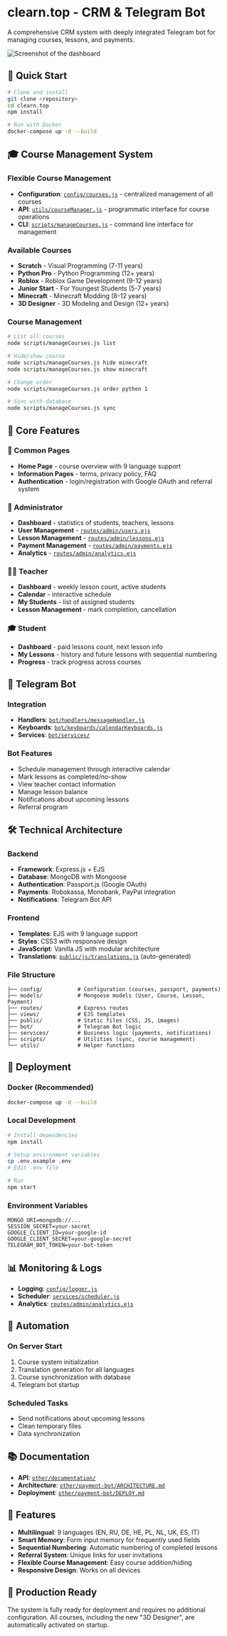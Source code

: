 # clearn.top - CRM & Telegram Bot

A comprehensive CRM system with deeply integrated Telegram bot for managing courses, lessons, and payments.

![Screenshot of the dashboard](public/images/thumb.jpg)

## 🚀 Quick Start

```bash
# Clone and install
git clone <repository>
cd clearn.top
npm install

# Run with Docker
docker-compose up -d --build
```

## 🎓 Course Management System

### Flexible Course Management
- **Configuration**: [`config/courses.js`](config/courses.js) - centralized management of all courses
- **API**: [`utils/courseManager.js`](utils/courseManager.js) - programmatic interface for course operations
- **CLI**: [`scripts/manageCourses.js`](scripts/manageCourses.js) - command line interface for management

### Available Courses
- **Scratch** - Visual Programming (7-11 years)
- **Python Pro** - Python Programming (12+ years)
- **Roblox** - Roblox Game Development (9-12 years)
- **Junior Start** - For Youngest Students (5-7 years)
- **Minecraft** - Minecraft Modding (8-12 years)
- **3D Designer** - 3D Modeling and Design (12+ years)

### Course Management
```bash
# List all courses
node scripts/manageCourses.js list

# Hide/show course
node scripts/manageCourses.js hide minecraft
node scripts/manageCourses.js show minecraft

# Change order
node scripts/manageCourses.js order python 1

# Sync with database
node scripts/manageCourses.js sync
```

## 🌟 Core Features

### 👤 Common Pages
- **Home Page** - course overview with 9 language support
- **Information Pages** - terms, privacy policy, FAQ
- **Authentication** - login/registration with Google OAuth and referral system

### 👑 Administrator
- **Dashboard** - statistics of students, teachers, lessons
- **User Management** - [`routes/admin/users.ejs`](views/admin/users.ejs)
- **Lesson Management** - [`routes/admin/lessons.ejs`](views/admin/lessons.ejs)
- **Payment Management** - [`routes/admin/payments.ejs`](views/admin/payments.ejs)
- **Analytics** - [`routes/admin/analytics.ejs`](views/admin/analytics.ejs)

### 🧑‍🏫 Teacher
- **Dashboard** - weekly lesson count, active students
- **Calendar** - interactive schedule
- **My Students** - list of assigned students
- **Lesson Management** - mark completion, cancellation

### 🎓 Student
- **Dashboard** - paid lessons count, next lesson info
- **My Lessons** - history and future lessons with sequential numbering
- **Progress** - track progress across courses

## 🤖 Telegram Bot

### Integration
- **Handlers**: [`bot/handlers/messageHandler.js`](bot/handlers/messageHandler.js)
- **Keyboards**: [`bot/keyboards/calendarKeyboards.js`](bot/keyboards/calendarKeyboards.js)
- **Services**: [`bot/services/`](bot/services/)

### Bot Features
- Schedule management through interactive calendar
- Mark lessons as completed/no-show
- View teacher contact information
- Manage lesson balance
- Notifications about upcoming lessons
- Referral program

## 🛠️ Technical Architecture

### Backend
- **Framework**: Express.js + EJS
- **Database**: MongoDB with Mongoose
- **Authentication**: Passport.js (Google OAuth)
- **Payments**: Robokassa, Monobank, PayPal integration
- **Notifications**: Telegram Bot API

### Frontend
- **Templates**: EJS with 9 language support
- **Styles**: CSS3 with responsive design
- **JavaScript**: Vanilla JS with modular architecture
- **Translations**: [`public/js/translations.js`](public/js/translations.js) (auto-generated)

### File Structure
```
├── config/           # Configuration (courses, passport, payments)
├── models/           # Mongoose models (User, Course, Lesson, Payment)
├── routes/           # Express routes
├── views/            # EJS templates
├── public/           # Static files (CSS, JS, images)
├── bot/              # Telegram Bot logic
├── services/         # Business logic (payments, notifications)
├── scripts/          # Utilities (sync, course management)
└── utils/            # Helper functions
```

## 🔧 Deployment

### Docker (Recommended)
```bash
docker-compose up -d --build
```

### Local Development
```bash
# Install dependencies
npm install

# Setup environment variables
cp .env.example .env
# Edit .env file

# Run
npm start
```

### Environment Variables
```env
MONGO_URI=mongodb://...
SESSION_SECRET=your-secret
GOOGLE_CLIENT_ID=your-google-id
GOOGLE_CLIENT_SECRET=your-google-secret
TELEGRAM_BOT_TOKEN=your-bot-token
```

## 📊 Monitoring & Logs

- **Logging**: [`config/logger.js`](config/logger.js)
- **Scheduler**: [`services/scheduler.js`](services/scheduler.js)
- **Analytics**: [`routes/admin/analytics.ejs`](views/admin/analytics.ejs)

## 🔄 Automation

### On Server Start
1. Course system initialization
2. Translation generation for all languages
3. Course synchronization with database
4. Telegram bot startup

### Scheduled Tasks
- Send notifications about upcoming lessons
- Clean temporary files
- Data synchronization

## 📚 Documentation

- **API**: [`other/documentation/`](other/documentation/)
- **Architecture**: [`other/payment-bot/ARCHITECTURE.md`](other/payment-bot/ARCHITECTURE.md)
- **Deployment**: [`other/payment-bot/DEPLOY.md`](other/payment-bot/DEPLOY.md)

## 🎯 Features

- **Multilingual**: 9 languages (EN, RU, DE, HE, PL, NL, UK, ES, IT)
- **Smart Memory**: Form input memory for frequently used fields
- **Sequential Numbering**: Automatic numbering of completed lessons
- **Referral System**: Unique links for user invitations
- **Flexible Course Management**: Easy course addition/hiding
- **Responsive Design**: Works on all devices

## 🚀 Production Ready

The system is fully ready for deployment and requires no additional configuration. All courses, including the new "3D Designer", are automatically activated on startup.